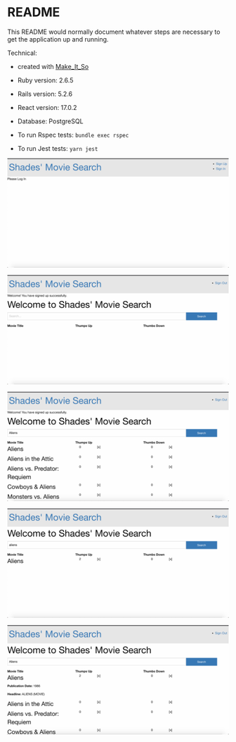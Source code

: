 # README

This README would normally document whatever steps are necessary to get the
application up and running.

Technical:

  * created with [Make_It_So](github.com/LaunchAcademy/make_it_so)

* Ruby version: 2.6.5

* Rails version: 5.2.6

* React version: 17.0.2

* Database: PostgreSQL

* To run Rspec tests: `bundle exec rspec`

* To run Jest tests: `yarn jest`


![logged out](https://github.com/Shades4355/movie_api/blob/main/screenshots/Screen%20Shot%202021-06-26%20at%208.10.30%20PM.png)

![logged in](https://github.com/Shades4355/movie_api/blob/main/screenshots/Screen%20Shot%202021-06-26%20at%208.10.55%20PM.png)

![search: Aliens](https://github.com/Shades4355/movie_api/blob/main/screenshots/Screen%20Shot%202021-06-26%20at%208.11.10%20PM.png)

![thumbs up Alien x2](https://github.com/Shades4355/movie_api/blob/main/screenshots/Screen%20Shot%202021-06-26%20at%208.11.38%20PM.png)

![Aliens details](https://github.com/Shades4355/movie_api/blob/main/screenshots/Screen%20Shot%202021-06-27%20at%2011.28.07%20AM.png)
